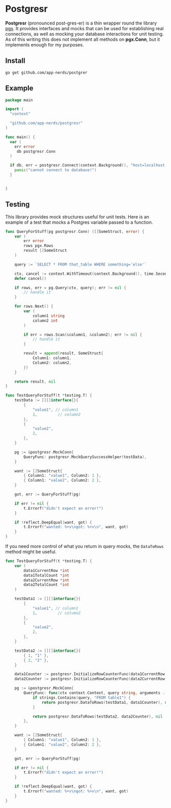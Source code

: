 # Postgresr

**Postgresr** (pronounced post-gres-er) is a thin wrapper round the library [pgx](https://github.com/jackc/pgx). It provides interfaces and mocks that can be used for establishing real connections, as well as mocking your database interactions for unit testing. As of this writing this does not implement all methods on **pgx.Conn**, but it implements enough for my purposes.

## Install

`go get github.com/app-nerds/postgrer`

## Example

```go
package main

import (
  "context"

  "github.com/app-nerds/postgresr"
)

func main() {
  var (
    err error
	 db postgresr.Conn
  )

  if db, err = postgresr.Connect(context.Background(), "host=localhost dbname=example user=user password=password"); err != nil {
    panic("cannot connect to database!")
  }


}
```

## Testing

This library provides mock structures useful for unit tests. Here is an example of a test that mocks a Postgres variable passed to a function.

```go
func QueryForStuff(pg postgresr.Conn) ([]SomeStruct, error) {
	var (
		err error
		rows pgx.Rows
		result []SomeStruct
	)

	query := `SELECT * FROM that_table WHERE something='else'`

	ctx, cancel := context.WithTimeout(context.Background(), time.Second*15)
	defer cancel()

	if rows, err = pg.Query(ctx, query); err != nil {
		// handle it
	}

	for rows.Next() {
		var (
			column1 string
			column2 int
		)

		if err = rows.Scan(&column1, &column2); err != nil {
			// handle it
		}

		result = append(result, SomeStruct{
			Column1: column1,
			Column2: column2,
		})
	}

	return result, nil
}

func TestQueryForStuff(t *testing.T) {
	testData := [][]interface{}{
		{
			"value1", // column1
			1,         // column2
		},
		{
			"value2",
			2,
		},
	}

	pg := &postgresr.MockConn{
		QueryFunc: postgresr.MockQuerySuccessHelper(testData),
	}

	want := []SomeStruct{
		{ Column1: "value1", Column2: 1 },
		{ Column1: "value2", Column2: 2 },
	}

	got, err := QueryForStuff(pg)

	if err != nil {
		t.Errorf("didn't expect an error!")
	}

	if !reflect.DeepEqual(want, got) {
		t.Errorf("wanted: %+v\ngot: %+v\n", want, got)
	}
}
```

If you need more control of what you return in query mocks, the `DataToRows` method might be useful.

```go
func TestQueryForStuff(t *testing.T) {
	var (
		data1CurrentRow *int
		data1TotalCount *int
		data2CurrentRow *int
		data2TotalCount *int
	)

	testData1 := [][]interface{}{
		{
			"value1", // column1
			1,         // column2
		},
		{
			"value2",
			2,
		},
	}

	testData2 := [][]interface{}{
		{ 1, "1" },
		{ 2, "2" },
	}

	data1Counter := postgresr.InitializeRowCounterFunc(data1CurrentRow, data1TotalCount, len(testData1))
	data2Counter := postgresr.InitializeRowCounterFunc(data2CurrentRow, data2TotalCount, len(testData2))

	pg := &postgresr.MockConn{
		QueryFunc: func(ctx context.Context, query string, arguments ...interface{}) (pgx.Rows, error) {
			if strings.Contains(query, "FROM table1") {
				return postgresr.DataToRows(testData1, data1Counter), nil
			}

			return postgresr.DataToRows(testData2, data2Counter), nil
		},
	}

	want := []SomeStruct{
		{ Column1: "value1", Column2: 1 },
		{ Column1: "value2", Column2: 2 },
	}

	got, err := QueryForStuff(pg)

	if err != nil {
		t.Errorf("didn't expect an error!")
	}

	if !reflect.DeepEqual(want, got) {
		t.Errorf("wanted: %+v\ngot: %+v\n", want, got)
	}
}
```
